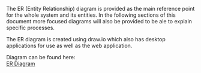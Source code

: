 The ER (Entity Relationship) diagram is provided as the main reference point for the whole system and its entities. In the following sections of this document more focused diagrams will also be provided to be ale to explain specific processes.

The ER diagram is created using draw.io which also has desktop applications for use as well as the web application.

Diagram can be found here:  
[ER Diagram](https://github.com/kaizenams/masterplan-web/blob/master/ERDiagram.drawio) 